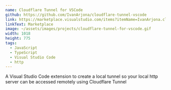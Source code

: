 ```yaml
---
name: Cloudflare Tunnel for VSCode
github: https://github.com/IvanArjona/cloudflare-tunnel-vscode
link: https://marketplace.visualstudio.com/items?itemName=IvanArjona.cloudflaretunnel
linkText: Marketplace
image: ~/assets/images/projects/cloudflare-tunnel-for-vscode.gif
width: 1018
height: 775
tags:
  - JavaScript
  - TypeScript
  - Visual Studio Code
  - http
---
```


A Visual Studio Code extension to create a local tunnel so your local http server can be accessed remotely using Cloudflare Tunnel
